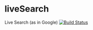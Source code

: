 liveSearch
==========

Live Search (as in Google)
[![Build Status](https://travis-ci.org/alg5/liveSearch.svg?branch=master)](https://travis-ci.org/alg5/liveSearch)

